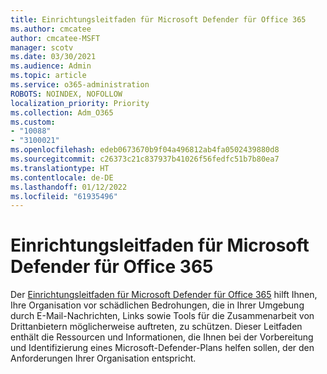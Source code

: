 ```yaml
---
title: Einrichtungsleitfaden für Microsoft Defender für Office 365
ms.author: cmcatee
author: cmcatee-MSFT
manager: scotv
ms.date: 03/30/2021
ms.audience: Admin
ms.topic: article
ms.service: o365-administration
ROBOTS: NOINDEX, NOFOLLOW
localization_priority: Priority
ms.collection: Adm_O365
ms.custom:
- "10088"
- "3100021"
ms.openlocfilehash: edeb0673670b9f04a496812ab4fa0502439880d8
ms.sourcegitcommit: c26373c21c837937b41026f56fedfc51b7b80ea7
ms.translationtype: HT
ms.contentlocale: de-DE
ms.lasthandoff: 01/12/2022
ms.locfileid: "61935496"
---
```

# <a name="microsoft-defender-for-office-365-setup-guide"></a>Einrichtungsleitfaden für Microsoft Defender für Office 365

Der [Einrichtungsleitfaden für Microsoft Defender für Office 365](https://go.microsoft.com/fwlink/?linkid=2146614) hilft Ihnen, Ihre Organisation vor schädlichen Bedrohungen, die in Ihrer Umgebung durch E-Mail-Nachrichten, Links sowie Tools für die Zusammenarbeit von Drittanbietern möglicherweise auftreten, zu schützen. Dieser Leitfaden enthält die Ressourcen und Informationen, die Ihnen bei der Vorbereitung und Identifizierung eines Microsoft-Defender-Plans helfen sollen, der den Anforderungen Ihrer Organisation entspricht.